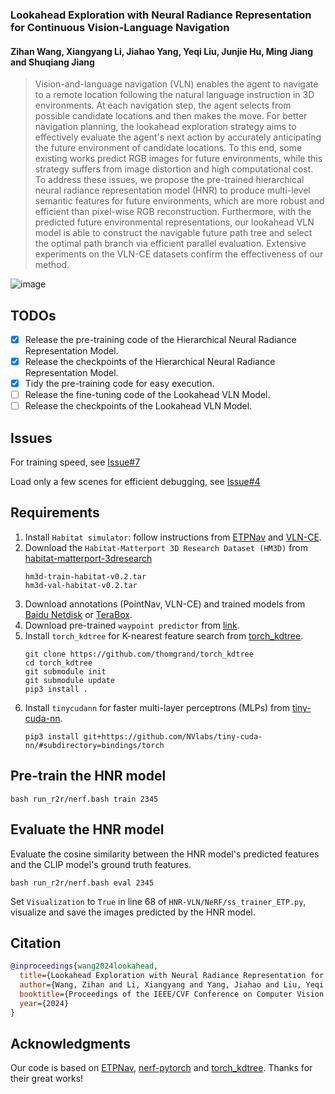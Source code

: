 ### Lookahead Exploration with Neural Radiance Representation for Continuous Vision-Language Navigation

#### Zihan Wang, Xiangyang Li, Jiahao Yang, Yeqi Liu, Junjie Hu, Ming Jiang and Shuqiang Jiang


>Vision-and-language navigation (VLN) enables the agent to navigate to a remote location following the natural language instruction in 3D environments. At each navigation step, the agent selects from possible candidate locations and then makes the move. For better navigation planning, the lookahead exploration strategy aims to effectively evaluate the agent's next action by accurately anticipating the future environment of candidate locations.
To this end, some existing works predict RGB images for future environments, while this strategy suffers from image distortion and high computational cost. To address these issues, we propose the pre-trained hierarchical neural radiance representation model (HNR) to produce multi-level semantic features for future environments, which are more robust and efficient than pixel-wise RGB reconstruction. Furthermore, with the predicted future environmental representations, our lookahead VLN model is able to construct the navigable future path tree and select the optimal path branch via efficient parallel evaluation. Extensive experiments on the VLN-CE datasets confirm the effectiveness of our method.

![image](https://github.com/MrZihan/HNR-VLN/blob/main/demo.gif)

## TODOs

* [X] Release the pre-training code of the Hierarchical Neural Radiance Representation Model.
* [X] Release the checkpoints of the Hierarchical Neural Radiance Representation Model.
* [X] Tidy the pre-training code for easy execution.
* [ ] Release the fine-tuning code of the Lookahead VLN Model.
* [ ] Release the checkpoints of the Lookahead VLN Model.

## Issues
For training speed, see [Issue#7](https://github.com/MrZihan/HNR-VLN/issues/7)

Load only a few scenes for efficient debugging, see [Issue#4](https://github.com/MrZihan/HNR-VLN/issues/4)

## Requirements

1. Install `Habitat simulator`: follow instructions from [ETPNav](https://github.com/MarSaKi/ETPNav) and [VLN-CE](https://github.com/jacobkrantz/VLN-CE).
2. Download the `Habitat-Matterport 3D Research Dataset (HM3D)` from [habitat-matterport-3dresearch](https://github.com/matterport/habitat-matterport-3dresearch)
   ```
   hm3d-train-habitat-v0.2.tar
   hm3d-val-habitat-v0.2.tar
   ```
4. Download annotations (PointNav, VLN-CE) and trained models from [Baidu Netdisk](https://pan.baidu.com/s/1Q511rG-_mJZxufGm4UbAWw?pwd=ih5n) or [TeraBox](https://terabox.com/s/1nSATHQT1b1Cl8HqgEAIHrQ).
5. Download pre-trained `waypoint predictor` from [link](https://drive.google.com/file/d/1goXbgLP2om9LsEQZ5XvB0UpGK4A5SGJC/view?usp=sharing).
6. Install `torch_kdtree` for K-nearest feature search from [torch_kdtree](https://github.com/thomgrand/torch_kdtree).
   ```
   git clone https://github.com/thomgrand/torch_kdtree
   cd torch_kdtree
   git submodule init
   git submodule update
   pip3 install .
   ```
7. Install `tinycudann` for faster multi-layer perceptrons (MLPs) from [tiny-cuda-nn](https://github.com/NVlabs/tiny-cuda-nn).
   ```
   pip3 install git+https://github.com/NVlabs/tiny-cuda-nn/#subdirectory=bindings/torch
   ```

## Pre-train the HNR model

   ```
   bash run_r2r/nerf.bash train 2345
   ```

## Evaluate the HNR model
   Evaluate the cosine similarity between the HNR model's predicted features and the CLIP model's ground truth features.
   ```
   bash run_r2r/nerf.bash eval 2345
   ```
   Set `Visualization` to `True` in line 68 of `HNR-VLN/NeRF/ss_trainer_ETP.py`, visualize and save the images predicted by the HNR model.
   

## Citation

```bibtex
@inproceedings{wang2024lookahead,
  title={Lookahead Exploration with Neural Radiance Representation for Continuous Vision-Language Navigation},
  author={Wang, Zihan and Li, Xiangyang and Yang, Jiahao and Liu, Yeqi and Hu, Junjie and Jiang, Ming and Jiang, Shuqiang},
  booktitle={Proceedings of the IEEE/CVF Conference on Computer Vision and Pattern Recognition},
  year={2024}
}
  ```

## Acknowledgments
Our code is based on [ETPNav](https://github.com/MarSaKi/ETPNav), [nerf-pytorch](https://github.com/yenchenlin/nerf-pytorch) and [torch_kdtree](https://github.com/thomgrand/torch_kdtree). Thanks for their great works!
